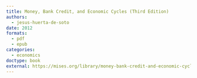 ```yaml
---
title: Money, Bank Credit, and Economic Cycles (Third Edition)
authors:
  - jesus-huerta-de-soto
date: 2012
formats:
  - pdf
  - epub
categories:
  - economics
doctype: book
external: https://mises.org/library/money-bank-credit-and-economic-cycles
---
```

